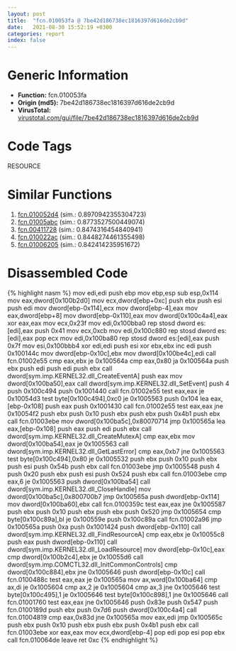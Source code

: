 ```yaml
---
layout: post
title:  "fcn.010053fa @ 7be42d186738ec1816397d616de2cb9d"
date:   2021-08-30 15:52:19 +0300
categories: report
index: false
---
```


# Generic Information
- **Function:** fcn.010053fa
- **Origin (md5):** 7be42d186738ec1816397d616de2cb9d
- **VirusTotal:** [virustotal.com/gui/file/7be42d186738ec1816397d616de2cb9d][virustotal_ref]

# Code Tags
<span class="tag" id="RESOURCE">RESOURCE</span>


# Similar Functions

1. [fcn.010052d4][similar_1_ref] (sim.: 0.8970942355304723)
2. [fcn.01005abc][similar_2_ref] (sim.: 0.8773527500449074)
3. [fcn.00411728][similar_3_ref] (sim.: 0.8474316454840941)
4. [fcn.010022ac][similar_4_ref] (sim.: 0.8448274461355498)
5. [fcn.01006205][similar_5_ref] (sim.: 0.842414235951672)


# Disassembled Code

{% highlight nasm %}
mov edi,edi
push ebp
mov ebp,esp
sub esp,0x114
mov eax,dword[0x100b2d0]
mov ecx,dword[ebp+0xc]
push ebx
push esi
push edi
mov dword[ebp-0x114],ecx
mov dword[ebp-4],eax
mov eax,dword[ebp+8]
mov dword[ebp-0x110],eax
mov dword[0x100c4a4],eax
xor eax,eax
mov ecx,0x23f
mov edi,0x100bba0
rep stosd dword es:[edi],eax
push 0x41
mov ecx,0xcb
mov edi,0x100c880
rep stosd dword es:[edi],eax
pop ecx
mov edi,0x100ba80
rep stosd dword es:[edi],eax
push 0x7f
mov esi,0x100bbb4
xor edi,edi
push esi
xor ebx,ebx
inc edi
push 0x100144c
mov dword[ebp-0x10c],ebx
mov dword[0x100be4c],edi
call fcn.01002e55
cmp eax,ebx
je 0x100564a
cmp eax,0x80
ja 0x100564a
push ebx
push edi
push edi
push ebx
call dword[sym.imp.KERNEL32.dll_CreateEventA]
push eax
mov dword[0x100ba50],eax
call dword[sym.imp.KERNEL32.dll_SetEvent]
push 4
push 0x100c494
push 0x1001440
call fcn.01002e55
test eax,eax
je 0x10054d3
test byte[0x100c494],0xc0
je 0x1005563
push 0x104
lea eax,[ebp-0x108]
push eax
push 0x1001430
call fcn.01002e55
test eax,eax
jne 0x10054f2
push ebx
push 0x10
push ebx
push ebx
push 0x4b1
push ebx
call fcn.01003ebe
mov dword[0x100ba5c],0x80070714
jmp 0x100565a
lea eax,[ebp-0x108]
push eax
push edi
push ebx
call dword[sym.imp.KERNEL32.dll_CreateMutexA]
cmp eax,ebx
mov dword[0x100ba54],eax
je 0x1005563
call dword[sym.imp.KERNEL32.dll_GetLastError]
cmp eax,0xb7
jne 0x1005563
test byte[0x100c494],0x80
je 0x1005532
push ebx
push 0x10
push ebx
push esi
push 0x54b
push ebx
call fcn.01003ebe
jmp 0x1005548
push 4
push 0x20
push ebx
push esi
push 0x524
push ebx
call fcn.01003ebe
cmp eax,6
je 0x1005563
push dword[0x100ba54]
call dword[sym.imp.KERNEL32.dll_CloseHandle]
mov dword[0x100ba5c],0x800700b7
jmp 0x100565a
push dword[ebp-0x114]
mov dword[0x100ba60],ebx
call fcn.0100359c
test eax,eax
jne 0x1005587
push ebx
push 0x10
push ebx
push ebx
push 0x520
jmp 0x1005654
cmp byte[0x100c89a],bl
je 0x100559e
push 0x100c89a
call fcn.01002a96
jmp 0x100565a
push 0xa
push 0x1001424
push dword[ebp-0x110]
call dword[sym.imp.KERNEL32.dll_FindResourceA]
cmp eax,ebx
je 0x10055c8
push eax
push dword[ebp-0x110]
call dword[sym.imp.KERNEL32.dll_LoadResource]
mov dword[ebp-0x10c],eax
cmp dword[0x100b2c4],ebx
je 0x10055d6
call dword[sym.imp.COMCTL32.dll_InitCommonControls]
cmp dword[0x100c884],ebx
jne 0x1005646
push dword[ebp-0x10c]
call fcn.0100488c
test eax,eax
je 0x100565a
mov ax,word[0x100ba64]
cmp ax,di
je 0x1005604
cmp ax,2
je 0x1005604
cmp ax,3
jne 0x1005646
test byte[0x100c495],1
je 0x1005646
test byte[0x100c898],1
jne 0x1005646
call fcn.01001760
test eax,eax
jne 0x1005646
push 0x83e
push 0x547
push fcn.0100189d
push ebx
push 0x7d6
push dword[0x100c4a4]
call fcn.01004819
cmp eax,0x83d
jne 0x100565a
mov eax,edi
jmp 0x100565c
push ebx
push 0x10
push ebx
push ebx
push 0x4b1
push ebx
call fcn.01003ebe
xor eax,eax
mov ecx,dword[ebp-4]
pop edi
pop esi
pop ebx
call fcn.010064de
leave
ret 0xc
{% endhighlight %}


[similar_1_ref]: /report/fcn.010052d4@7be42d186738ec1816397d616de2cb9d
[similar_2_ref]: /report/fcn.01005abc@7be42d186738ec1816397d616de2cb9d
[similar_3_ref]: /report/fcn.00411728@5f763449465a14d1cdb5ea67e2f984d0
[similar_4_ref]: /report/fcn.010022ac@7be42d186738ec1816397d616de2cb9d
[similar_5_ref]: /report/fcn.01006205@7be42d186738ec1816397d616de2cb9d
[virustotal_ref]: https://www.virustotal.com/gui/file/7be42d186738ec1816397d616de2cb9d